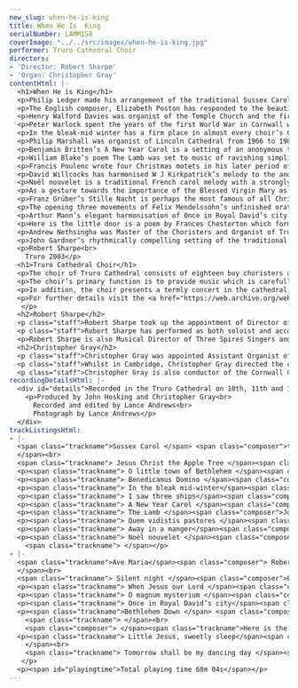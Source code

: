 ```yaml
---
new_slug: when-he-is-king
title: When He Is  King
serialNumber: LAMM158
coverImage: "../../src/images/when-he-is-king.jpg"
performer: Truro Cathedral Choir
directors:
- 'Director: Robert Sharpe'
- 'Organ: Christopher Gray'
contentHtml: |-
  <h1>When He is King</h1>
  <p>Philip Ledger made his arrangement of the traditional Sussex Carol melody for broadcast in the Festival of Nine Lessons and Carols from King’s College, Cambridge where he was Director of Music in the 1970s. The very first Festival of Nine Lessons and Carols actually took place in Truro Cathedral under the direction of Archbishop Benson and was later simplified for use in King’s College in 1918. It continues annually in Truro, recently expanding because of popular demand, to two services each year. Sir Philip’s arrangement combines a sparkling organ accompaniment with different combinations of voices culminating with a strong unison verse with descant.</p>
  <p>The English composer, Elizabeth Poston has responded to the beautiful words of the American text, Jesus Christ the Apple Tree, in her haunting setting. The anonymous words were published in New Hampshire in 1784 and Poston’s setting frames verses for high voices (treble and alto) and for four parts with two verses sung by the trebles alone.</p>
  <p>Henry Walford Davies was organist of the Temple Church and the first director of BBC radio choral broadcasts. A renowned trainer of boys’ voices, the extended setting of O little town of Bethlehem begins with a recitative for treble or tenor voice followed by two verses for boys’ voices only with organ. Walford Davies punctuates the text differently in verse two from the better-known hymn version of the carol and assigns verse three to unaccompanied full choir with a short codetta for the organ.</p>
  <p>Peter Warlock spent the years of the first World War in Cornwall with fellow pacifist D H Lawrence. Benedicamus Domino dates from that period; the fifteenth century poem is set boisterously, suggesting brass writing. The later Bethlehem Down won a Daily Telegraph carol competition; it is a rich but delicate setting of the calm acceptance of Warlock’s friend, Bruce Blunt’s, poem.</p>
  <p>In the bleak-mid winter has a firm place in almost every choir’s Christmas repertoire and Harold Darke’s 1911 setting of Christina Rossetti’s poem uses both treble and tenor solo voices alternating with unaccompanied full choir. The climax at “give my heart” shows real sensitivity to the theological ideas behind the text.</p>
  <p>Philip Marshall was organist of Lincoln Cathedral from 1966 to 1986 and especially renowned for his compositions and organ improvisations. This witty setting of the traditional English carol, I saw three ships, has a jaunty organ accompaniment and sets the verses for alternating boys’ and men’s voices, including a barber-shop-style verse with solo counter-tenor and men’s voice accompaniment.</p>
  <p>Benjamin Britten’s A New Year Carol is a setting of an anonymous text which Walter de le Mare included in his collection Tom Tiddler’s Ground. The piece is taken from Britten’s collection Friday Afternoons which was composed for his brother’s preparatory school in Prestatyn. Its text is particularly suitable liturgically for the festival of the Baptism of Christ on the Sunday following Epiphany.</p>
  <p>William Blake’s poem The Lamb was set to music of ravishing simplicity by John Tavener as a commission for the Festival of Nine Lessons and Carols at King’s College. Its beauty of effect has earned it an established place as one of the most frequently performed contemporary carols.</p>
  <p>Francis Poulenc wrote four Christmas motets in his later period of composition. His music is deliberately provocative and delights in seeking out new textures and colours. He ignores the natural rhythm and accentuation of the Latin text and thereby achieves a completely new perspective on the familiar words and their meaning. In Quem vidistis something of the eagerness of the shepherds to share in the joy of the birth of Christ is portrayed, whilst O magnum mysterium conveys a hushed sense of awe at the mystery of the incarnation.</p>
  <p>David Willcocks has harmonised W J Kirkpatrick’s melody to the anonymous words, Away in a manger in a simple, under-stated style which matches perfectly the text. The flowing harmony conveys a sense of the stillness into which the baby Jesus was born.</p>
  <p>Noël nouvelet is a traditional French carol melody with a strongly modal feel, and is here heard in Stephen Jackson’s arrangement made for the choir of St Peter-ad-Vincula at Her Majesty’s Tower of London. The opening and closing verses for trebles surround some very colourful harmonisations of the tune which, together with the kaleidoscopic organ accompaniment, owe much to the twentieth century French school of organ writing.</p>
  <p>As a gesture towards the importance of the Blessed Virgin Mary as mother of Jesus, the sixteenth-century composer Robert Parsons’ setting of Ave Maria is included in this collection. In the rich five-part writing, Parsons creates the effect of a litany by giving the highest part a simple repeated phrase, each entry being one degree higher in pitch. Only part of the familiar text is set (Parsons omits the reference to Jesus after “fruit of thy womb” and to the mother of God). There is a hidden honour to Mary, Queen of Scots and her son James, despite the fact that Parsons was employed by Elizabeth I at the Chapel Royal.</p>
  <p>Franz Grüber’s Stille Nacht is perhaps the most famous of all Christmas songs and is strongly evocative of an Austrian country Christmas in the early nineteenth century. Simon Morley was Assistant Organist at Truro Cathedral from 1991-2000 and made this luscious arrangement for the choir during that period.</p>
  <p>The opening three movements of Felix Mendelssohn’s unfinished oratorio Christus have become firm favourites in the cathedral repertoire and form a substantial anthem for the Epiphany season. After the opening recitative, three solo male voices represent the magi asking where they can find the new-born Jesus. The chorus There shall a star opens quietly but then builds to strongly chordal writing for the words “and dash in pieces princes and nations”. In the closing section, Mendelssohn incorporates the chorale tune “How brightly shines the morning star”.</p>
  <p>Arthur Mann’s elegant harmonisation of Once in Royal David’s city is sung all over the world at Christmas each year. In this performance, the tune is sung by a treble soloist in verse one, with the full choir singing unaccompanied in verse two; this is how it is heard each year at the beginning of the Festival of Nine Lessons and Carols in Truro and elsewhere. David Willcocks’ magnificent organ arrangement and descant for the last verse has also become a classic part of the Christmas repertoire of choirs.</p>
  <p>Here is the little door is a poem by Frances Chesterton which formed one of four celebrated carol-anthems composed by Herbert Howells. The harmonic language and texture superbly convey the meaning of the words of this Epiphany-tide carol and, in particular, the closing bars are one of Howells’ most moving passages of writing.</p>
  <p>Andrew Nethsingha was Master of the Choristers and Organist of Truro Cathedral from 1994 to 2002, during which period the cathedral choir undertook numerous tours, broadcasts and recordings to great acclaim. His suave harmonisation of the traditional Czech carol Rocking particularly suits the warm acoustic of the Cathedral.</p>
  <p>John Gardner’s rhythmically compelling setting of the traditional text Tomorrow shall be dancing day has an irresistible lilt. Gardner has used jazz techniques in a number of his compositions and here the syncopated energy ensures that the work remains a great favourite each Christmas. The concluding organ chords lead into the closing words with the magnificent splendour of the Truro Father Willis organ’s tutti.</p>
  <p>Robert Sharpe<br>
    Truro 2003</p>
  <h1>Truro Cathedral Choir</h1>
  <p>The choir of Truro Cathedral consists of eighteen boy choristers and twelve gentlemen. At the present time, there are seven lay vicars and five choral scholars; the lay vicars reside locally and have employment in or around Truro in addition to their duties at the cathedral and the choral scholars spend a year in Truro either before or after higher education. The choristers are all educated at Polwhele House School, to which they receive generous scholarships from the cathedral.</p>
  <p>The choir’s primary function is to provide music which is carefully integrated with the magnificent ceremonial and liturgical excellence which characterises the Cathedral’s worship. Each week there are six choral services comprising Sung Mass and Evensong each Sunday and either Evensong or Solemn Mass on four weekdays. The music for these services is chosen to complement the liturgical themes of each season or festival.</p>
  <p>In addition, the choir presents a termly concert in the cathedral, and regularly sings in other venues around the Duchy of Cornwall carrying the mission of the cathedral out into the diocese. The choristers take part in a flourishing outreach project each term, going out to local schools with their music before hosting the school choirs for a concert of their own in the cathedral. The choir records and broadcasts regularly and every other year undertakes a major international tour.</p>
  <p>For further details visit the <a href="https://web.archive.org/web/20120720021222/http://www.trurocathedral.org.uk/"> Truro Cathedral Website</a>.<br>
   </p>
  <h2>Robert Sharpe</h2>
  <p class="staff">Robert Sharpe took up the appointment of Director of Music and Organist of Truro Cathedral in September 2002, having previously held the post of Assistant Organist at Lichfield Cathedral. Prior to this, he held organ scholarships at St Alban’s Abbey, working with Barry Rose and at Exeter College, Oxford, where he was responsible for training the men and boys choir.</p>
  <p class="staff">Robert Sharpe has performed as both soloist and accompanist on television and radio, working with Andrew Lumsden and the choir of Lichfield Cathedral and with Paul Spicer and the Birmingham Bach Choir. This is his seventh CD recording. His solo debut recording, Sounds Majestic, has received much acclaim from the critics in Gramophone and other musical journals. Robert Sharpe studied the organ with Roger Bryan, the late Nicholas Danby and with David Sanger and performs frequently in concert. Future plans include a disc of music for Lent and Passiontide with the choir of Truro Cathedral.</p>
  <p>Robert Sharpe is also Musical Director of Three Spires Singers and Orchestra in Truro.</p>
  <h2>Christopher Gray</h2>
  <p class="staff">Christopher Gray was appointed Assistant Organist of Truro Cathedral in September 2000, having previously held organ scholarships at Pembroke College, Cambridge and at Guildford Cathedral. Born in Bangor, Northern Ireland, he was a boy chorister with the Gryphon Consort and subsequently Assistant Organist at St George’s Church, Belfast. During this period, he accompanied the choir on three recordings. Christopher Gray was appointed Assistant Organist of Truro Cathedral in September 2000, having previously held organ scholarships at Pembroke College, Cambridge and at Guildford Cathedral. Born in Bangor, Northern Ireland, he was a boy chorister with the Gryphon Consort and subsequently Assistant Organist at St George’s Church, Belfast. During this period, he accompanied the choir on three recordings.</p>
  <p class="staff">Whilst in Cambridge, Christopher Gray directed the choir of Pembroke College and undertook concerts and tours both in this country and in Switzerland, Finland, Estonia, Northern Ireland and Japan. He studied the organ with David Sanger and Nicolas Kynaston and subsequently with Margaret Phillips at the Royal College of Music where he was a prize winner. At Truro, as well as accompanying the choir for daily services and concerts, he has also broadcast with them on radio and television.</p>
  <p class="staff">Christopher Gray is also conductor of the Cornwall County Junior Choir and of St Mary’s Singers, the cathedral’s voluntary choir.</p>
recordingDetailsHtml: |-
  <div id="details">Recorded in the Truro Cathedral on 10th, 11th and 13th March 2003 by kind permission of the Dean and Chapter.
    <p>Produced by John Hosking and Christopher Gray<br>
      Recorded and edited by Lance Andrews<br>
      Photograph by Lance Andrews</p>
  </div>
trackListingsHtml:
- |-
  <span class="trackname">Sussex Carol </span> <span class="composer">traditional, arranged Philip Ledger<br>
  </span><br>
  <span class="trackname"> Jesus Christ the Apple Tree </span><span class="composer">Elizabeth Poston</span>
  <p><span class="trackname"> O little town of Bethlehem </span><span class="composer">Henry Walford Davies</span></p>
  <p><span class="trackname"> Benedicamus Domino </span><span class="composer">Peter Warlock</span></p>
  <p><span class="trackname"> In the bleak mid-winter</span><span class="composer"> Harold Darke</span></p>
  <p><span class="trackname"> I saw three ships</span><span class="composer"> traditional, arranged Philip Marshall</span></p>
  <p><span class="trackname"> A New Year Carol </span><span class="composer">Benjamin Britten</span></p>
  <p><span class="trackname"> The Lamb </span><span class="composer">John Tavener</span></p>
  <p><span class="trackname"> Quem vidistis pastores </span><span class="composer">Francis Poulenc</span></p>
  <p><span class="trackname"> Away in a manger</span><span class="composer"> W J Kirkpatrick, arranged David Willcocks</span></p>
  <p><span class="trackname"> Noël nouvelet </span><span class="composer"> traditional French, arranged Stephen Jackson</span><br>
    <span class="trackname"> </span></p>
- |-
  <span class="trackname">Ave Maria</span><span class="composer"> Robert Parsons<br>
  </span><br>
  <span class="trackname"> Silent night </span><span class="composer">Franz Grüber, arranged Simon Morley</span>
  <p><span class="trackname"> When Jesus our Lord </span><span class="composer">Felix Mendelssohn</span></p>
  <p><span class="trackname"> O magnum mysterium </span><span class="composer">Francis Poulenc</span></p>
  <p><span class="trackname"> Once in Royal David’s city</span><span class="composer"> melody H J Gauntlett, harmony A H Mann</span></p>
  <p><span class="trackname">Bethlehem Down </span> <span class="composer">Peter Warlock</span><br>
    <span class="trackname"> </span><br>
    <span class="composer"> </span><span class="trackname">Here is the little door </span> <span class="composer">Herbert Howells</span></p>
  <p><span class="trackname"> Little Jesus, sweetly sleep</span><span class="composer"> Czech melody, arranged Andrew Nethsingha<br>
    </span><br>
    <span class="trackname"> Tomorrow shall be my dancing day </span><span class="composer">John Gardner</span><br>
   </p>
  <p><span id="playingtime">Total playing time 68m 04s</span></p>
---
```


